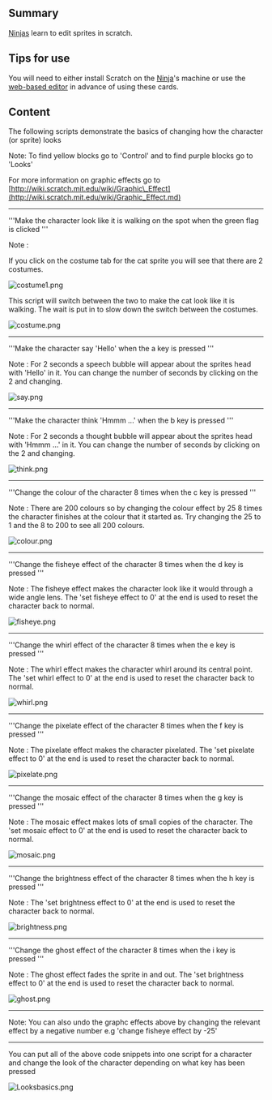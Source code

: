 ## Summary

 [Ninjas](Ninjas.md) learn to edit sprites in
scratch. 

## Tips for use

You will need to either install Scratch on the
[Ninja](Ninja.md)'s machine or use the [web-based
editor](https://scratch.mit.edu/) in advance of using these cards.

## Content

The following scripts demonstrate the basics of changing how the
character (or sprite) looks

Note: To find yellow blocks go to 'Control' and to find purple blocks go
to 'Looks'

For more information on graphic effects go to
[http://wiki.scratch.mit.edu/wiki/Graphic\_Effect](http://wiki.scratch.mit.edu/wiki/Graphic_Effect.md)

-----

'''Make the character look like it is walking on the spot when the green
flag is clicked '''

Note :

If you click on the costume tab for the cat sprite you will see that
there are 2 costumes.

![costume1.png](../files/img/costume1.png "costume1.png")

This script will switch between the two to make the cat look like it is
walking. The wait is put in to slow down the switch between the
costumes.

![costume.png](../files/img/costume.png "costume.png")

-----

'''Make the character say 'Hello' when the a key is pressed '''

Note : For 2 seconds a speech bubble will appear about the sprites head
with 'Hello' in it. You can change the number of seconds by clicking on
the 2 and changing.

![say.png](../files/img/say.png "say.png")

-----

'''Make the character think 'Hmmm ...' when the b key is pressed '''

Note : For 2 seconds a thought bubble will appear about the sprites head
with 'Hmmm ...' in it. You can change the number of seconds by clicking
on the 2 and changing.

![think.png](../files/img/think.png "think.png")

-----

'''Change the colour of the character 8 times when the c key is pressed
'''

Note : There are 200 colours so by changing the colour effect by 25 8
times the character finishes at the colour that it started as. Try
changing the 25 to 1 and the 8 to 200 to see all 200 colours.

![colour.png](../files/img/colour.png "colour.png")

-----

'''Change the fisheye effect of the character 8 times when the d key is
pressed '''

Note : The fisheye effect makes the character look like it would through
a wide angle lens. The 'set fisheye effect to 0' at the end is used to
reset the character back to normal.

![fisheye.png](../files/img/fisheye.png "fisheye.png")

-----

'''Change the whirl effect of the character 8 times when the e key is
pressed '''

Note : The whirl effect makes the character whirl around its central
point. The 'set whirl effect to 0' at the end is used to reset the
character back to normal.

![whirl.png](../files/img/whirl.png "whirl.png")

-----

'''Change the pixelate effect of the character 8 times when the f key is
pressed '''

Note : The pixelate effect makes the character pixelated. The 'set
pixelate effect to 0' at the end is used to reset the character back to
normal.

![pixelate.png](../files/img/pixelate.png "pixelate.png")

-----

'''Change the mosaic effect of the character 8 times when the g key is
pressed '''

Note : The mosaic effect makes lots of small copies of the character.
The 'set mosaic effect to 0' at the end is used to reset the character
back to normal.

![mosaic.png](../files/img/mosaic.png "mosaic.png")

-----

'''Change the brightness effect of the character 8 times when the h key
is pressed '''

Note : The 'set brightness effect to 0' at the end is used to reset the
character back to normal.

![brightness.png](../files/img/brightness.png "brightness.png")

-----

'''Change the ghost effect of the character 8 times when the i key is
pressed '''

Note : The ghost effect fades the sprite in and out. The 'set brightness
effect to 0' at the end is used to reset the character back to normal.

![ghost.png](../files/img/ghost.png "ghost.png")

-----

Note: You can also undo the graphc effects above by changing the
relevant effect by a negative number e.g 'change fisheye effect by -25'

-----

You can put all of the above code snippets into one script for a
character and change the look of the character depending on what key has
been pressed

![Looksbasics.png](../files/img/Looksbasics.png "Looksbasics.png")
